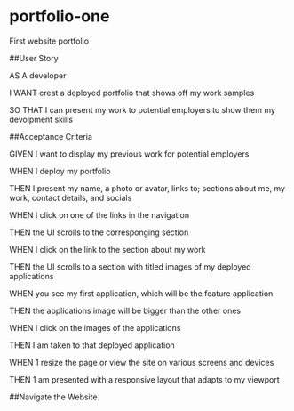 # portfolio-one

First website portfolio

##User Story

AS A developer

I WANT creat a deployed portfolio that shows off my work samples

SO THAT I can present my work to potential employers to show them my devolpment skills

##Acceptance Criteria

GIVEN I want to display my previous work for potential employers

WHEN I deploy my portfolio

THEN I present my name, a photo or avatar, links to; sections about me, my work, contact details, and socials

WHEN I click on one of the links in the navigation

THEN the UI scrolls to the corresponging section

WHEN I click on the link to the section about my work

THEN the UI scrolls to a section with titled images of my deployed applications

WHEN you see my first application, which will be the feature application

THEN the applications image will be bigger than the other ones

WHEN I click on the images of the applications

THEN I am taken to that deployed application

WHEN 1 resize the page or view the site on various screens and devices

THEN 1 am presented with a responsive layout that adapts to my viewport

##Navigate the Website
